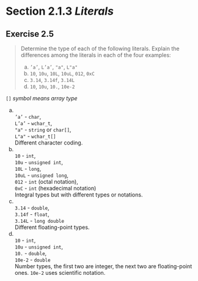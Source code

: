 # Section 2.1.3 _Literals_

## Exercise 2.5

> Determine the type of each of the following literals. Explain the differences among the literals in each of the four examples:
>
> <ol type="a">
>   <li><code>’a’</code>, <code>L’a’</code>, <code>"a"</code>, <code>L"a"</code></li>
>   <li><code>10</code>, <code>10u</code>, <code>10L</code>, <code>10uL</code>, <code>012</code>, <code>0xC</code></li>
>   <li><code>3.14</code>, <code>3.14f</code>, <code>3.14L</code></li>
>   <li><code>10</code>, <code>10u</code>, <code>10.</code>, <code>10e-2</code></li>
> </ol>

`[]` _symbol means array type_

<ol type="a">
    <li>
        <br>
        <code>’a’</code> - <code>char</code>,<br>
        <code>L’a’</code> - <code>wchar_t</code>,<br>
        <code>"a"</code> - <code>string</code> or <code>char[]</code>,<br>
        <code>L"a"</code> - <code>wchar_t[]</code><br>
        Different character coding.
    </li>
    <li>
        <br>
        <code>10</code> - <code>int</code>,<br>
        <code>10u</code> - <code>unsigned int</code>,<br>
        <code>10L</code> - <code>long</code>,<br>
        <code>10uL</code> - <code>unsigned long</code>,<br>
        <code>012</code> - <code>int</code> (octal notation),<br>
        <code>0xC</code> - <code>int</code> (hexadecimal notation)<br>
        Integral types but with different types or notations.
    </li>
    <li>
        <br>
        <code>3.14</code> - <code>double</code>,<br>
        <code>3.14f</code> - <code>float</code>,<br>
        <code>3.14L</code> - <code>long double</code><br>
        Different floating-point types.
    </li>
    <li>
        <br>
        <code>10</code> - <code>int</code>,<br>
        <code>10u</code> - <code>unsigned int</code>,<br>
        <code>10.</code> - <code>double</code>,<br>
        <code>10e-2</code> - <code>double</code><br>
        Number types, the first two are integer, the next two are floating-point ones. <code>10e-2</code> uses scientific notation.
    </li>
</ol>
